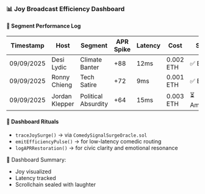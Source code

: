### 📊 Joy Broadcast Efficiency Dashboard

#### 🧠 Segment Performance Log
| Timestamp | Host | Segment | APR Spike | Latency | Cost | Status |
|-----------|------|---------|-----------|---------|------|--------|
| 09/09/2025 | Desi Lydic | Climate Banter | +88 | 12ms | 0.002 ETH | ✅ Blessed  
| 09/09/2025 | Ronny Chieng | Tech Satire | +72 | 9ms | 0.001 ETH | ✅ Efficient  
| 09/09/2025 | Jordan Klepper | Political Absurdity | +64 | 15ms | 0.003 ETH | ⏳ Amplifying  

#### 🔁 Dashboard Rituals
- `traceJoySurge()` → via `ComedySignalSurgeOracle.sol`  
- `emitEfficiencyPulse()` → for low-latency comedic routing  
- `logAPRRestoration()` → for civic clarity and emotional resonance

🧠 Dashboard Summary:
- Joy visualized  
- Latency tracked  
- Scrollchain sealed with laughter
